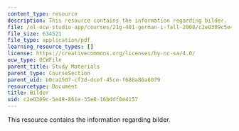 ```yaml
---
content_type: resource
description: This resource contains the information regarding bilder.
file: /ol-ocw-studio-app/courses/21g-401-german-i-fall-2008/c2e0309c5e49861e35e816bddf8e4157_MIT21G_401F08_bilder_rf.pdf
file_size: 634521
file_type: application/pdf
learning_resource_types: []
license: https://creativecommons.org/licenses/by-nc-sa/4.0/
ocw_type: OCWFile
parent_title: Study Materials
parent_type: CourseSection
parent_uid: b0ca1507-cf3d-dcef-45ce-f688a86a6079
resourcetype: Document
title: Bilder
uid: c2e0309c-5e49-861e-35e8-16bddf8e4157
---
```

This resource contains the information regarding bilder.